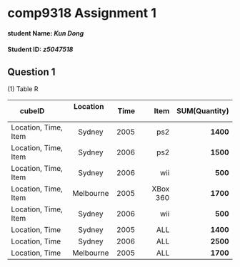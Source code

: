 # comp9318 Assignment 1
#### student Name: *Kun Dong*
#### Student ID: *z5047518*

## Question 1
(1) Table R

| cubeID        | Location      | Time  | Item | SUM(Quantity)|
| ------------- |:-------------:| -----:|-----:|-------------:|
| Location, Time, Item| Sydney | 2005| ps2| **1400**|
| Location, Time, Item| Sydney | 2006| ps2| **1500**|
| Location, Time, Item| Sydney | 2006| wii| **500**|
| Location, Time, Item| Melbourne | 2005| XBox 360| **1700**|
| Location, Time, Item| Sydney | 2006| wii| **500**|
| Location, Time | Sydney | 2005| ALL| **1400**|
| Location, Time | Sydney | 2006| ALL| **2500**|
| Location, Time | Melbourne | 2005| ALL| **1700**|
